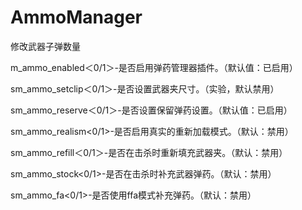 # AmmoManager
修改武器子弹数量

m_ammo_enabled＜0/1＞-是否启用弹药管理器插件。（默认值：已启用）

sm_ammo_setclip＜0/1＞-是否设置武器夹尺寸。（实验，默认禁用）

sm_ammo_reserve＜0/1＞-是否设置保留弹药设置。（默认值：已启用）

sm_ammo_realism<0/1>-是否启用真实的重新加载模式。（默认：禁用）

sm_ammo_refill＜0/1＞-是否在击杀时重新填充武器夹。（默认：禁用）

sm_ammo_stock<0/1>-是否在击杀时补充武器弹药。（默认：禁用）

sm_ammo_fa<0/1>-是否使用ffa模式补充弹药。（默认：禁用）
